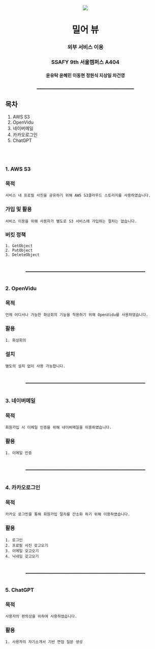 <center><img src="public\mirlogo.png"></center>

# <center>밀어 뷰</center>

### **<center>외부 서비스 이용</center>**

### <center>SSAFY 9th 서울캠퍼스 A404</center>

#### <center>윤유탁 윤혜민 이동현 정원식 지상일 차건영</center>

<center><u>________________________________________________</u></center>

## 목차

1. AWS S3
2. OpenVidu
3. 네이버메일
4. 카카오로그인
5. ChatGPT

<br><br>

### 1. AWS S3

### 목적

    서비스 내 프로필 사진을 공유하기 위해 AWS S3클라우드 스토리지를 사용하였습니다.

### 가입 및 활용

    서비스 이용을 위해 사용자가 별도로 S3 서비스에 가입하는 절차는 없습니다.

### 버킷 정책

    1. GetObject
    2. PutObject
    3. DeleteObject

<br>
<center><u>___________________________________________________________</u></center>
<br>

### 2. OpenVidu

### 목적

    언제 어디서나 가능한 화상회의 기능을 적용하기 위해 OpenVidu를 사용하였습니다.

### 활용

    1. 화상회의

### 설치

    별도의 설치 없이 사용 가능합니다.

<br>
<center><u>___________________________________________________________</u></center>
<br>

### 3. 네이버메일

### 목적

    회원가입 시 이메일 인증을 위해 네이버메일을 이용하였습니다.

### 활용

    1. 이메일 인증

<br>
<center><u>___________________________________________________________</u></center>
<br>

### 4. 카카오로그인

### 목적

    카카오 로그인을 통해 회원가입 절차를 간소화 하기 위해 이용하였습니다.

### 활용

    1. 로그인
    2. 프로필 사진 갖고오기
    3. 이메일 갖고오기
    4. 닉네임 갖고오기

<br>
<center><u>___________________________________________________________</u></center>
<br>


### 5. ChatGPT
### 목적
    사용자의 편의성을 위하여 사용하였습니다.
### 활용
    1. 사용자의 자기소개서 기반 면접 질문 생성

